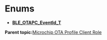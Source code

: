 # Enums

-   **[BLE\_OTAPC\_EventId\_T](GUID-077CD1BC-2971-434D-8292-8D749FABC643.md)**  


**Parent topic:**[Microchip OTA Profile Client Role](GUID-3344373C-B7F8-4284-91B3-8BA707CF96D0.md)

